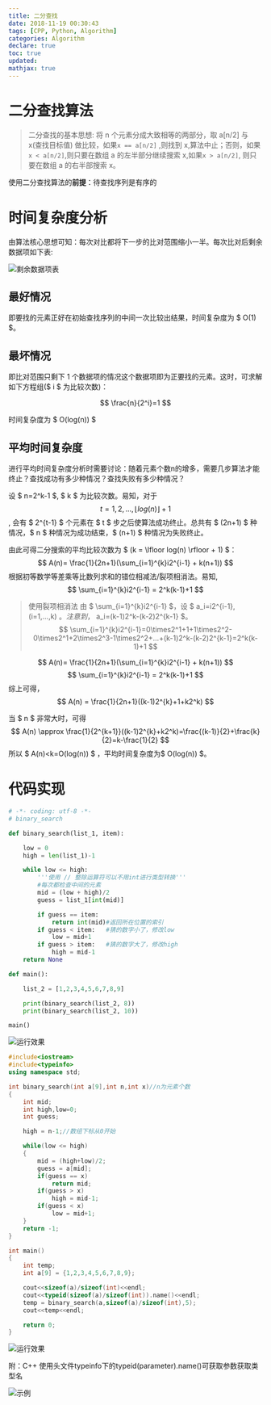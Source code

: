 ```yaml
---
title: 二分查找
date: 2018-11-19 00:30:43
tags: [CPP, Python, Algorithm]
categories: Algorithm
declare: true
toc: true
updated:
mathjax: true
---
```


# 二分查找算法

> 二分查找的基本思想: 将 n 个元素分成大致相等的两部分，取 a[n/2] 与 x(查找目标值) 做比较，如果`x == a[n/2]` ,则找到 x,算法中止；否则，如果`x < a[n/2]`,则只要在数组 a 的左半部分继续搜索 x,如果`x > a[n/2]`, 则只要在数组 a 的右半部搜索 x。

使用二分查找算法的**前提**：待查找序列是有序的

# 时间复杂度分析

由算法核心思想可知：每次对比都将下一步的比对范围缩小一半。每次比对后剩余数据项如下表:

![剩余数据项表](https://img.vim-cn.com/ea/4e858038b377ee0c3ff1d6539001791b4a7644.jpg)

## 最好情况

即要找的元素正好在初始查找序列的中间一次比较出结果，时间复杂度为 $ O(1) $。

## 最坏情况

即比对范围只剩下 1 个数据项的情况这个数据项即为正要找的元素。这时，可求解如下方程组($ i $ 为比较次数)：

$$ \frac{n}{2^i}=1 $$

时间复杂度为 $ O(log(n)) $

## 平均时间复杂度

进行平均时间复杂度分析时需要讨论：随着元素个数n的增多，需要几步算法才能终止？查找成功有多少种情况？查找失败有多少种情况？

设 $ n=2^k-1 $, $ k $ 为比较次数。易知，对于 $$ t=1,2,..., \lfloor log(n) \rfloor + 1 $$, 会有 $ 2^{t-1} $ 个元素在 $ t $ 步之后使算法成功终止。总共有 $ (2n+1) $ 种情况，$ n $ 种情况为成功结束，$ (n+1) $ 种情况为失败终止。

由此可得二分搜索的平均比较次数为 $ (k = \lfloor log(n) \rfloor + 1) $：
$$ A(n)= \frac{1}{2n+1}(\sum_{i=1}^{k}i2^{i-1} + k(n+1)) $$
根据初等数学等差乘等比数列求和的错位相减法/裂项相消法。易知,
$$ \sum_{i=1}^{k}i2^{i-1} = 2^k(k-1)+1 $$

>使用裂项相消法
>由 $ \sum_{i=1}^{k}i2^{i-1} $，设 $ a_i=i2^{i-1},(i=1,...,k) $。注意到，$ a_i=(k-1)2^k-(k-2)2^{k-1} $。
>$$ \sum_{i=1}^{k}i2^{i-1}=0\times2^1+1+1\times2^2-0\times2^1+2\times2^3-1\times2^2+...+(k-1)2^k-(k-2)2^{k-1}=2^k(k-1)+1 $$

$$ A(n)= \frac{1}{2n+1}(\sum_{i=1}^{k}i2^{i-1} + k(n+1)) $$
$$ \sum_{i=1}^{k}i2^{i-1} = 2^k(k-1)+1 $$
综上可得，$$ A(n) = \frac{1}{2n+1}((k-1)2^{k}+1+k2^k) $$

当 $ n $ 非常大时，可得
$$ A(n) \approx \frac{1}{2^{k+1}}((k-1)2^{k}+k2^k)=\frac{(k-1)}{2}+\frac{k}{2}=k-\frac{1}{2} $$
所以 $ A(n)<k=O(log(n)) $ ，平均时间复杂度为$ O(log(n)) $。


# 代码实现

```python
# -*- coding: utf-8 -*-
# binary_search

def binary_search(list_1, item):

    low = 0
    high = len(list_1)-1

    while low <= high:
        '''使用 // 整除运算符可以不用int进行类型转换'''
        #每次都检查中间的元素
        mid = (low + high)/2
        guess = list_1[int(mid)]

        if guess == item:
            return int(mid)#返回所在位置的索引
        if guess < item:   #猜的数字小了，修改low
            low = mid+1
        if guess > item:   #猜的数字大了，修改high
            high = mid-1
    return None

def main():

    list_2 = [1,2,3,4,5,6,7,8,9]

    print(binary_search(list_2, 8))
    print(binary_search(list_2, 10))

main()
```

![运行效果](https://i.imgur.com/5V9geRk.png)

```c++
#include<iostream>
#include<typeinfo>
using namespace std;

int binary_search(int a[9],int n,int x)//n为元素个数
{
    int mid;
    int high,low=0;
	int guess;

    high = n-1;//数组下标从0开始

	while(low <= high)
    {
        mid = (high+low)/2;
        guess = a[mid];
        if(guess == x)
            return mid;
        if(guess > x)
            high = mid-1;
		if(guess < x)
		    low = mid+1;
    }
    return -1;
}

int main()
{
	int temp;
    int a[9] = {1,2,3,4,5,6,7,8,9};

	cout<<sizeof(a)/sizeof(int)<<endl;
	cout<<typeid(sizeof(a)/sizeof(int)).name()<<endl;
    temp = binary_search(a,sizeof(a)/sizeof(int),5);
	cout<<temp<<endl;

	return 0;
}
```

![运行效果](https://i.imgur.com/4IuXQTE.png)

附：C++ 使用头文件typeinfo下的typeid(parameter).name()可获取参数获取类型名

![示例](https://i.imgur.com/U3uKacO.png)